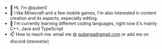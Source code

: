 - 👋 Hi, I’m @quber0
- 👀 I like Minecraft and a few mobile games, I'm also interested in content creation and its aspects, especially editing
- 🌱 I'm currently learning different coding languages, right now it's mainly C++, Java and TypeScript
- 📫 How to reach me: email me @ quberga@gmail.com or add me on discord (stevestiw)
